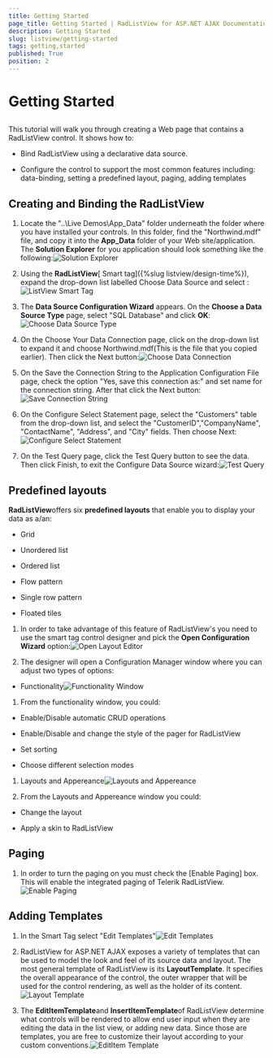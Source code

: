 ```yaml
---
title: Getting Started
page_title: Getting Started | RadListView for ASP.NET AJAX Documentation
description: Getting Started
slug: listview/getting-started
tags: getting,started
published: True
position: 2
---
```


# Getting Started



## 

This tutorial will walk you through creating a Web page that contains a RadListView control. It shows how to:

* Bind RadListView using a declarative data source.

* Configure the control to support the most common features including: data-binding, setting a predefined layout, paging, adding templates

## Creating and Binding the RadListView

1. Locate the "..\Live Demos\App_Data" folder underneath the folder where you have installed your controls. In this folder, find the "Northwind.mdf" file, and copy it into the **App_Data** folder of your Web site/application. The **Solution Explorer** for you application should look something like the following:![Solution Explorer](images/listview_gettingstarted1.JPG)

1. Using the **RadListView**[ Smart tag]({%slug listview/design-time%}), expand the drop-down list labelled Choose Data Source and select **<New data source...>**:![ListView Smart Tag](images/listview_gettingstarted2.jpg)

1. The **Data Source Configuration Wizard** appears. On the **Choose a Data Source Type** page, select "SQL Database" and click **OK**:![Choose Data Source Type](images/listview_gettingstarted3.jpg)

1. On the Choose Your Data Connection page, click on the drop-down list to expand it and choose Northwind.mdf(This is the file that you copied earlier). Then click the Next button:![Choose Data Connection](images/listview_gettingstarted4.jpg)

1. On the Save the Connection String to the Application Configuration File page, check the option "Yes, save this connection as:" and set name for the connection string. After that click the Next button:![Save Connection String](images/listview_gettingstarted5.jpg)

1. On the Configure Select Statement page, select the "Customers" table from the drop-down list, and select the "CustomerID","CompanyName", "ContactName", "Address", and "City" fields. Then choose Next:![Configure Select Statement](images/listview_gettingstarted6.jpg)

1. On the Test Query page, click the Test Query button to see the data. Then click Finish, to exit the Configure Data Source wizard:![Test Query](images/listview_gettingstarted7.jpg)

## Predefined layouts

**RadListView**offers six **predefined layouts** that enable you to display your data as a/an:

* Grid

* Unordered list

* Ordered list

* Flow pattern

* Single row pattern

* Floated tiles

1. In order to take advantage of this feature of RadListView's you need to use the smart tag control designer and pick the **Open Configuration Wizard** option:![Open Layout Editor](images/listview_gettingstarted8.jpg)

1. The designer will open a Configuration Manager window where you can adjust two types of options:

* Functionality![Functionality Window](images/listview_gettingstarted14.jpg)

1. From the functionality window, you could:

* Enable/Disable automatic CRUD operations

* Enable/Disable and change the style of the pager for RadListView

* Set sorting

* Choose different selection modes

1. Layouts and Appereance![Layouts and Appereance](images/listview_gettingstarted11.jpg)

1. From the Layouts and Appereance window you could:

* Change the layout

* Apply a skin to RadListView

## Paging

1. In order to turn the paging on you must check the [Enable Paging] box. This will enable the integrated paging of Telerik RadListView.![Enable Paging](images/listview_gettingstarted10.jpg)

## Adding Templates

1. In the Smart Tag select "Edit Templates"![Edit Templates](images/listview_gettingstarted9.jpg)

1. RadListView for ASP.NET AJAX exposes a variety of templates that can be used to model the look and feel of its source data and layout. The most general template of RadListView is its **LayoutTemplate**. It specifies the overall appearance of the control, the outer wrapper that will be used for the control rendering, as well as the holder of its content.![Layout Template](images/listview_gettingstarted12.jpg)

1. The **EditItemTemplate**and **InsertItemTemplate**of RadListView determine what controls will be rendered to allow end user input when they are editing the data in the list view, or adding new data. Since those are templates, you are free to customize their layout according to your custom conventions.![EditItem Template](images/listview_gettingstarted13.jpg)
